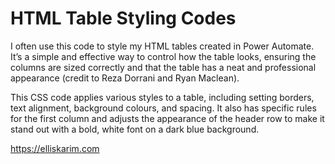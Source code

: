 # HTML Table Styling Codes

I often use this code to style my HTML tables created in Power Automate. It’s a simple and effective way to control how the table looks, ensuring the columns are sized correctly and that the table has a neat and professional appearance (credit to Reza Dorrani and Ryan Maclean).

This CSS code applies various styles to a table, including setting borders, text alignment, background colours, and spacing. It also has specific rules for the first column and adjusts the appearance of the header row to make it stand out with a bold, white font on a dark blue background.

https://elliskarim.com
